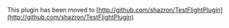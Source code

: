 This plugin has been moved to [http://github.com/shazron/TestFlightPlugin](http://github.com/shazron/TestFlightPlugin)